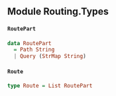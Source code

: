 ## Module Routing.Types

#### `RoutePart`

``` purescript
data RoutePart
  = Path String
  | Query (StrMap String)
```

#### `Route`

``` purescript
type Route = List RoutePart
```


